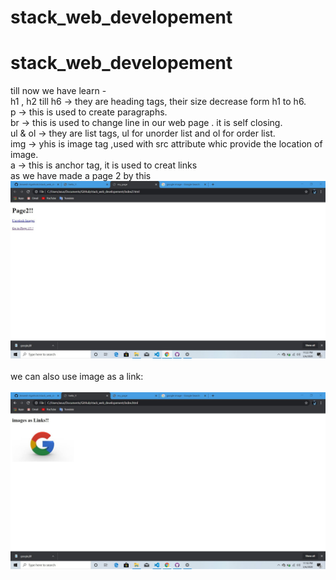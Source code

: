 # stack_web_developement
# stack_web_developement<br>
till now we have learn -<br>
h1 , h2 till h6 -> they are heading tags, their size decrease form h1 to h6.<br>
p -> this is used to create  paragraphs.<br>
br -> this is used to change line in our web page . it is self closing.<br>
ul & ol -> they are list tags, ul for unorder list and ol for order list.<br>
img -> yhis is image tag ,used with src attribute whic provide the location of image.<br>
a -> this is anchor tag, it is used to creat links<br>
as we have made a page 2 by this
![](images/page2.png)
<br><br>
we can also use image as a link:<br> <br>
![](images/google_link_img.jpg)
